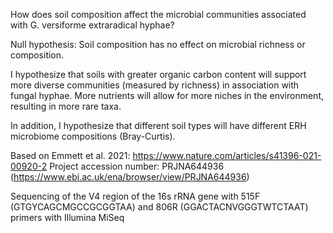 How does soil composition affect the microbial communities associated with G. versiforme extraradical hyphae?

Null hypothesis:
Soil composition has no effect on microbial richness or composition.

I hypothesize that soils with greater organic carbon content will support more diverse communities (measured by richness) in association with fungal hyphae. More nutrients will allow for more niches in the environment, resulting in more rare taxa.

In addition, I hypothesize that different soil types will have different ERH microbiome compositions (Bray-Curtis).

Based on Emmett et al. 2021: https://www.nature.com/articles/s41396-021-00920-2
Project accession number: PRJNA644936 (https://www.ebi.ac.uk/ena/browser/view/PRJNA644936)

Sequencing of the V4 region of the 16s rRNA gene with 515F (GTGYCAGCMGCCGCGGTAA) and 806R (GGACTACNVGGGTWTCTAAT) primers with Illumina MiSeq
